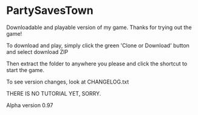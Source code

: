 # PartySavesTown
Downloadable and playable version of my game.
Thanks for trying out the game!

To download and play, simply click the green 'Clone or Download' button and select download ZIP

Then extract the folder to anywhere you please and click the shortcut to start the game.

To see version changes, look at CHANGELOG.txt

THERE IS NO TUTORIAL YET, SORRY.

Alpha version 0.97
